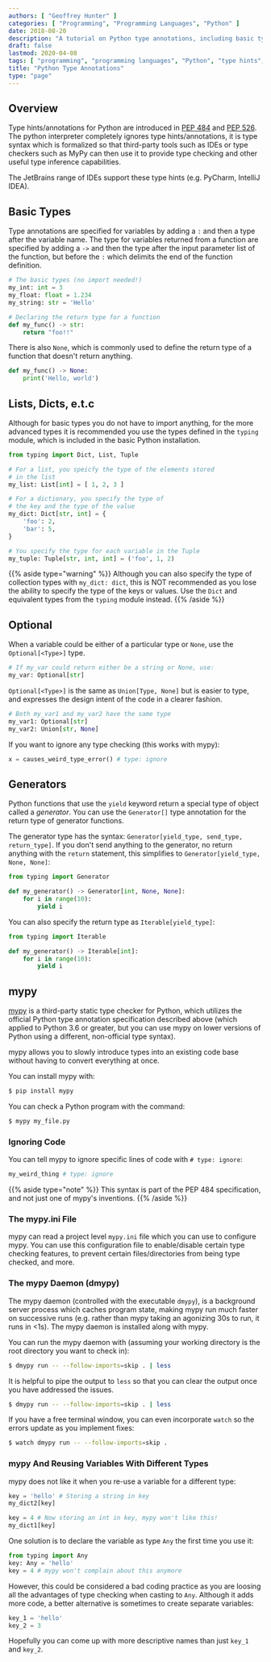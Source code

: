 ```yaml
---
authors: [ "Geoffrey Hunter" ]
categories: [ "Programming", "Programming Languages", "Python" ]
date: 2018-08-20
description: "A tutorial on Python type annotations, including basic types, Optional, casts and mypy."
draft: false
lastmod: 2020-04-08
tags: [ "programming", "programming languages", "Python", "type hints", "type annotations", "syntax", "mypy", "PEP 526", "PEP 484", "code", "dmypy", "mypy daemon" ]
title: "Python Type Annotations"
type: "page"
---
```


## Overview

Type hints/annotations for Python are introduced in [PEP 484](https://www.python.org/dev/peps/pep-0484/) and [PEP 526](https://www.python.org/dev/peps/pep-0526/). The python interpreter completely ignores type hints/annotations, it is type syntax which is formalized so that third-party tools such as IDEs or type checkers such as MyPy can then use it to provide type checking and other useful type inference capabilities.

The JetBrains range of IDEs support these type hints (e.g. PyCharm, IntelliJ IDEA).

## Basic Types

Type annotations are specified for variables by adding a `:` and then a type after the variable name. The type for variables returned from a function are specified by adding a `->` and then the type after the input parameter list of the function, but before the `:` which delimits the end of the function definition.

```python
# The basic types (no import needed!)
my_int: int = 3
my_float: float = 1.234
my_string: str = 'Hello'

# Declaring the return type for a function
def my_func() -> str:
    return "foo!!"
```

There is also `None`, which is commonly used to define the return type of a function that doesn't return anything.

```python
def my_func() -> None:
    print('Hello, world')
```

## Lists, Dicts, e.t.c

Although for basic types you do not have to import anything, for the more advanced types it is recommended you use the types defined in the `typing` module, which is included in the basic Python installation.

```python    
from typing import Dict, List, Tuple

# For a list, you speicfy the type of the elements stored
# in the list
my_list: List[int] = [ 1, 2, 3 ]

# For a dictionary, you specify the type of
# the key and the type of the value
my_dict: Dict[str, int] = {
    'foo': 2,
    'bar': 5,
}

# You specify the type for each variable in the Tuple
my_tuple: Tuple[str, int, int] = ('foo', 1, 2)
```

{{% aside type="warning" %}}
Although you can also specify the type of collection types with `my_dict: dict`, this is NOT recommended as you lose the ability to specify the type of the keys or values. Use the `Dict` and equivalent types from the `typing` module instead.
{{% /aside %}}

## Optional

When a variable could be either of a particular type or `None`, use the `Optional[<Type>]` type.
    
```python
# If my_var could return either be a string or None, use:
my_var: Optional[str]
```

`Optional[<Type>]` is the same as `Union[Type, None]` but is easier to type, and expresses the design intent of the code in a clearer fashion.

```python
# Both my_var1 and my_var2 have the same type
my_var1: Optional[str]     
my_var2: Union[str, None]
```

If you want to ignore any type checking (this works with mypy):

```python    
x = causes_weird_type_error() # type: ignore
```

## Generators

Python functions that use the `yield` keyword return a special type of object called a _generator_. You can use the `Generator[]` type annotation for the return type of generator functions.

The generator type has the syntax: `Generator[yield_type, send_type, return_type]`. If you don't send anything to the generator, no return anything with the `return` statement, this simplifies to `Generator[yield_type, None, None]`:

```python
from typing import Generator

def my_generator() -> Generator[int, None, None]:
    for i in range(10):
        yield i

```

You can also specify the return type as `Iterable[yield_type]`:

```python
from typing import Iterable

def my_generator() -> Iterable[int]:
    for i in range(10):
        yield i
```

## mypy

[mypy](http://mypy-lang.org/) is a third-party static type checker for Python, which utilizes the official Python type annotation specification described above (which applied to Python 3.6 or greater, but you can use mypy on lower versions of Python using a different, non-official type syntax).

mypy allows you to slowly introduce types into an existing code base without having to convert everything at once.

You can install mypy with:

```sh
$ pip install mypy
```

You can check a Python program with the command:

```sh
$ mypy my_file.py
```

### Ignoring Code

You can tell mypy to ignore specific lines of code with `# type: ignore`:

```python
my_weird_thing # type: ignore
```

{{% aside type="note" %}}
This syntax is part of the PEP 484 specification, and not just one of mypy's inventions.
{{% /aside %}}

### The mypy.ini File

mypy can read a project level `mypy.ini` file which you can use to configure mypy. You can use this configuration file to enable/disable certain type checking features, to prevent certain files/directories from being type checked, and more.

### The mypy Daemon (dmypy)

The mypy daemon (controlled with the executable `dmypy`), is a background server process which caches program state, making mypy run much faster on successive runs (e.g. rather than mypy taking an agonizing 30s to run, it runs in <1s). The mypy daemon is installed along with mypy.

You can run the mypy daemon with (assuming your working directory is the root directory you want to check in):

```sh
$ dmypy run -- --follow-imports=skip . | less
```

It is helpful to pipe the output to `less` so that you can clear the output once you have addressed the issues. 

```sh
$ dmypy run -- --follow-imports=skip . | less
```

If you have a free terminal window, you can even incorporate `watch` so the errors update as you implement fixes:

```sh
$ watch dmypy run -- --follow-imports=skip .
```

### mypy And Reusing Variables With Different Types

mypy does not like it when you re-use a variable for a different type:

```python
key = 'hello' # Storing a string in key
my_dict2[key]

key = 4 # Now storing an int in key, mypy won't like this!
my_dict1[key]
```

One solution is to declare the variable as type `Any` the first time you use it:

```python
from typing import Any
key: Any = 'hello'
key = 4 # mypy won't complain about this anymore
```

However, this could be considered a bad coding practice as you are loosing all the advantages of type checking when casting to `Any`. Although it adds more code, a better alternative is sometimes to create separate variables:

```python
key_1 = 'hello'
key_2 = 3
```

Hopefully you can come up with more descriptive names than just `key_1` and `key_2`.